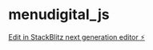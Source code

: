 # menudigital_js

[Edit in StackBlitz next generation editor ⚡️](https://stackblitz.com/~/github.com/tinchoplayero/menudigital_js)